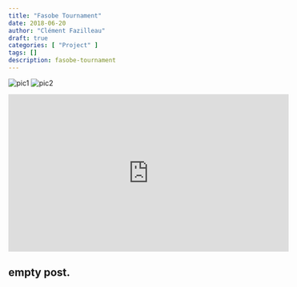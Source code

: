 ```yaml
---
title: "Fasobe Tournament"
date: 2018-06-20
author: "Clément Fazilleau"
draft: true
categories: [ "Project" ]
tags: []
description: fasobe-tournament
---
```


![pic1](pic1.png)
![pic2](pic2.png)

<div align=center><iframe width="560" height="315" src="https://www.youtube.com/embed/TG1Ra-3vxSQ" frameborder="0" allow="accelerometer; autoplay; encrypted-media; gyroscope; picture-in-picture" allowfullscreen></iframe></div>

## empty post.